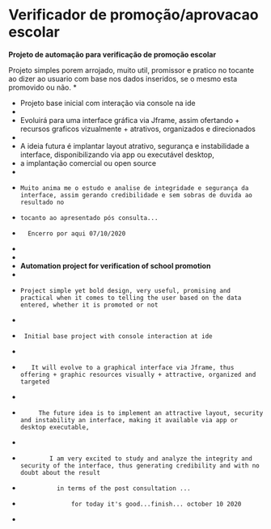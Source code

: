 # Verificador de promoção/aprovacao escolar

<strong> Projeto de automação para verificação de promoção escolar  </strong>


   Projeto simples porem arrojado, muito util, promissor e pratico no tocante ao dizer ao usuario com base nos dados inseridos, se o mesmo esta promovido ou não.
 *
 * Projeto base inicial com interação via console na ide  
 *
 *  Evoluirá para uma interface gráfica via Jframe, assim ofertando + recursos graficos vizualmente + atrativos, organizados e direcionados
 *
 *   A ideia futura é implantar layout atrativo, segurança e instabilidade a interface, disponibilizando via app ou executável desktop,
 *   a implantação comercial ou open source
 *   
 *     Muito anima me o estudo e analise de integridade e segurança da interface, assim gerando credibilidade e sem sobras de duvida ao resultado no 
 *     tocanto ao apresentado pós consulta...
 
 *       Encerro por aqui 07/10/2020
 *    
 *    
 *   <strong> Automation project for verification of school promotion </strong>
 *
 *     Project simple yet bold design, very useful, promising and practical when it comes to telling the user based on the data entered, whether it is promoted or not
 *     
 *      Initial base project with console interaction at ide
 *     
 *        It will evolve to a graphical interface via Jframe, thus offering + graphic resources visually + attractive, organized and targeted
 *        
 *          The future idea is to implement an attractive layout, security and instability an interface, making it available via app or desktop executable,
 * 
 *             I am very excited to study and analyze the integrity and security of the interface, thus generating credibility and with no doubt about the result
 *               in terms of the post consultation ...
 *                   for today it's good...finish... october 10 2020
 *
 
    
